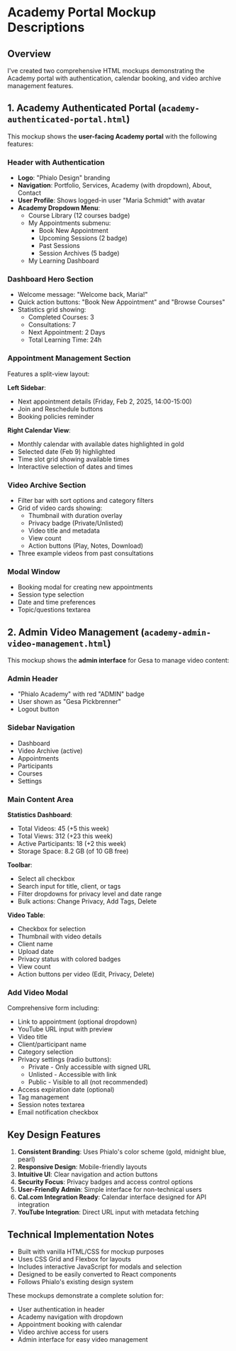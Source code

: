 # Academy Portal Mockup Descriptions

## Overview

I've created two comprehensive HTML mockups demonstrating the Academy portal with authentication, calendar booking, and video archive management features.

## 1. Academy Authenticated Portal (`academy-authenticated-portal.html`)

This mockup shows the **user-facing Academy portal** with the following features:

### Header with Authentication
- **Logo**: "Phialo Design" branding
- **Navigation**: Portfolio, Services, Academy (with dropdown), About, Contact
- **User Profile**: Shows logged-in user "Maria Schmidt" with avatar
- **Academy Dropdown Menu**:
  - Course Library (12 courses badge)
  - My Appointments submenu:
    - Book New Appointment
    - Upcoming Sessions (2 badge)
    - Past Sessions
    - Session Archives (5 badge)
  - My Learning Dashboard

### Dashboard Hero Section
- Welcome message: "Welcome back, Maria!"
- Quick action buttons: "Book New Appointment" and "Browse Courses"
- Statistics grid showing:
  - Completed Courses: 3
  - Consultations: 7
  - Next Appointment: 2 Days
  - Total Learning Time: 24h

### Appointment Management Section
Features a split-view layout:

**Left Sidebar**:
- Next appointment details (Friday, Feb 2, 2025, 14:00-15:00)
- Join and Reschedule buttons
- Booking policies reminder

**Right Calendar View**:
- Monthly calendar with available dates highlighted in gold
- Selected date (Feb 9) highlighted
- Time slot grid showing available times
- Interactive selection of dates and times

### Video Archive Section
- Filter bar with sort options and category filters
- Grid of video cards showing:
  - Thumbnail with duration overlay
  - Privacy badge (Private/Unlisted)
  - Video title and metadata
  - View count
  - Action buttons (Play, Notes, Download)
- Three example videos from past consultations

### Modal Window
- Booking modal for creating new appointments
- Session type selection
- Date and time preferences
- Topic/questions textarea

## 2. Admin Video Management (`academy-admin-video-management.html`)

This mockup shows the **admin interface** for Gesa to manage video content:

### Admin Header
- "Phialo Academy" with red "ADMIN" badge
- User shown as "Gesa Pickbrenner"
- Logout button

### Sidebar Navigation
- Dashboard
- Video Archive (active)
- Appointments
- Participants
- Courses
- Settings

### Main Content Area

**Statistics Dashboard**:
- Total Videos: 45 (+5 this week)
- Total Views: 312 (+23 this week)
- Active Participants: 18 (+2 this week)
- Storage Space: 8.2 GB (of 10 GB free)

**Toolbar**:
- Select all checkbox
- Search input for title, client, or tags
- Filter dropdowns for privacy level and date range
- Bulk actions: Change Privacy, Add Tags, Delete

**Video Table**:
- Checkbox for selection
- Thumbnail with video details
- Client name
- Upload date
- Privacy status with colored badges
- View count
- Action buttons per video (Edit, Privacy, Delete)

### Add Video Modal
Comprehensive form including:
- Link to appointment (optional dropdown)
- YouTube URL input with preview
- Video title
- Client/participant name
- Category selection
- Privacy settings (radio buttons):
  - Private - Only accessible with signed URL
  - Unlisted - Accessible with link
  - Public - Visible to all (not recommended)
- Access expiration date (optional)
- Tag management
- Session notes textarea
- Email notification checkbox

## Key Design Features

1. **Consistent Branding**: Uses Phialo's color scheme (gold, midnight blue, pearl)
2. **Responsive Design**: Mobile-friendly layouts
3. **Intuitive UI**: Clear navigation and action buttons
4. **Security Focus**: Privacy badges and access control options
5. **User-Friendly Admin**: Simple interface for non-technical users
6. **Cal.com Integration Ready**: Calendar interface designed for API integration
7. **YouTube Integration**: Direct URL input with metadata fetching

## Technical Implementation Notes

- Built with vanilla HTML/CSS for mockup purposes
- Uses CSS Grid and Flexbox for layouts
- Includes interactive JavaScript for modals and selection
- Designed to be easily converted to React components
- Follows Phialo's existing design system

These mockups demonstrate a complete solution for:
- User authentication in header
- Academy navigation with dropdown
- Appointment booking with calendar
- Video archive access for users
- Admin interface for easy video management